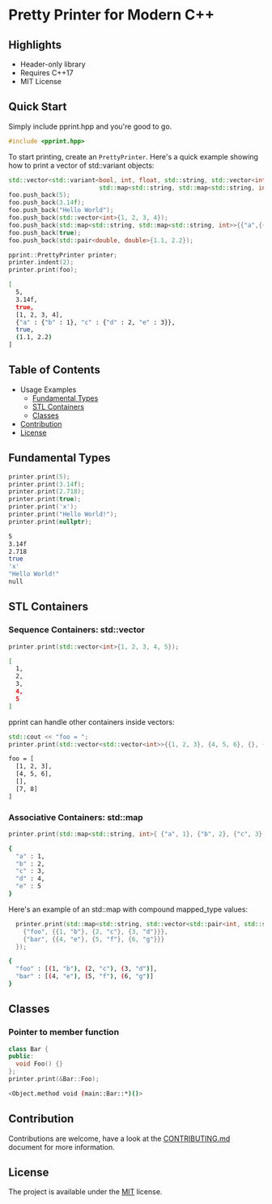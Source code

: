 # Pretty Printer for Modern C++

## Highlights

* Header-only library
* Requires C++17
* MIT License

## Quick Start

Simply include pprint.hpp and you're good to go.

```cpp
#include <pprint.hpp>
```

To start printing, create an ```PrettyPrinter```. Here's a quick example showing how to print a vector of std::variant objects:

```cpp
std::vector<std::variant<bool, int, float, std::string, std::vector<int>,
                         std::map<std::string, std::map<std::string, int>>, std::pair<double, double>>> foo;
foo.push_back(5);
foo.push_back(3.14f);
foo.push_back("Hello World");
foo.push_back(std::vector<int>{1, 2, 3, 4});
foo.push_back(std::map<std::string, std::map<std::string, int>>{{"a",{{"b",1}}}, {"c",{{"d",2}, {"e",3}}}});
foo.push_back(true);
foo.push_back(std::pair<double, double>{1.1, 2.2});
```

```cpp
pprint::PrettyPrinter printer;
printer.indent(2);
printer.print(foo);
```

```bash
[
  5, 
  3.14f, 
  true, 
  [1, 2, 3, 4], 
  {"a" : {"b" : 1}, "c" : {"d" : 2, "e" : 3}}, 
  true, 
  (1.1, 2.2)
]
```

## Table of Contents

* Usage Examples
  - [Fundamental Types](#fundamental-types)
  - [STL Containers](#stl-containers)
  - [Classes](#classes)
* [Contribution](#contribution)
* [License](#license)

## Fundamental Types

```cpp
printer.print(5);
printer.print(3.14f);
printer.print(2.718);
printer.print(true);
printer.print('x');
printer.print("Hello World!");
printer.print(nullptr);
```

```bash
5
3.14f
2.718
true
'x'
"Hello World!"
null
```

## STL Containers

### Sequence Containers: std::vector

```cpp
printer.print(std::vector<int>{1, 2, 3, 4, 5});
```

```bash
[
  1,
  2,
  3,
  4,
  5
]
```

pprint can handle other containers inside vectors:

```cpp
std::cout << "foo = ";
printer.print(std::vector<std::vector<int>>{{1, 2, 3}, {4, 5, 6}, {}, {7, 8}});
```

```bash
foo = [
  [1, 2, 3],
  [4, 5, 6],
  [],
  [7, 8]
]
```

### Associative Containers: std::map

```cpp
printer.print(std::map<std::string, int>{ {"a", 1}, {"b", 2}, {"c", 3}, {"d", 4}, {"e", 5}});
```

```bash
{
  "a" : 1,
  "b" : 2,
  "c" : 3,
  "d" : 4,
  "e" : 5
}
```

Here's an example of an std::map with compound mapped_type values:

```cpp
  printer.print(std::map<std::string, std::vector<std::pair<int, std::string>>>{ 
    {"foo", {{1, "b"}, {2, "c"}, {3, "d"}}}, 
    {"bar", {{4, "e"}, {5, "f"}, {6, "g"}}}
  });
  ```

```bash
{
  "foo" : [(1, "b"), (2, "c"), (3, "d")], 
  "bar" : [(4, "e"), (5, "f"), (6, "g")]
}
```

## Classes

### Pointer to member function

```cpp
class Bar {
public:
  void Foo() {}
};
printer.print(&Bar::Foo);
```

```bash
<Object.method void (main::Bar::*)()>
```

## Contribution
Contributions are welcome, have a look at the [CONTRIBUTING.md](CONTRIBUTING.md) document for more information.

## License
The project is available under the [MIT](https://opensource.org/licenses/MIT) license.
